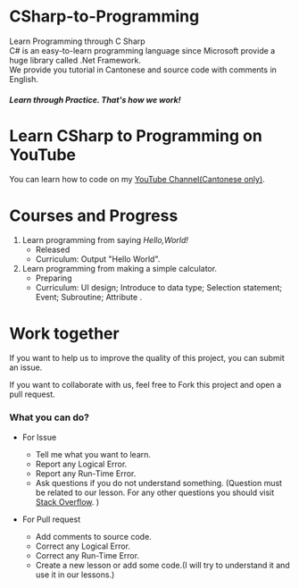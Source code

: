 # CSharp-to-Programming
Learn Programming through C Sharp<br/>
C# is an easy-to-learn programming language since Microsoft provide a huge library called .Net Framework.<br/>
We provide you tutorial in Cantonese and source code with comments in English.
##### Learn through Practice. That's how we work!

# Learn CSharp to Programming on YouTube
You can learn how to code on my [YouTube Channel(Cantonese only)](https://www.youtube.com/channel/UCXnU8m7TXF4n1hxf5XWxPCA).

# Courses and Progress
1. Learn programming from saying *Hello,World!*
   * Released
   * Curriculum: Output "Hello World".
2. Learn programming from making a simple calculator.
   * Preparing
   * Curriculum: UI design; Introduce to data type; Selection statement; Event; Subroutine; Attribute .

# Work together
If you want to help us to improve the quality of this project, you can submit an issue.

If you want to collaborate with us, feel free to Fork this project and open a pull request. 

### What you can do?
* For Issue
  * Tell me what you want to learn.
  * Report any Logical Error.
  * Report any Run-Time Error.
  * Ask questions if you do not understand something. (Question must be related to our lesson. For any other questions you should visit [Stack Overflow](https://stackoverflow.com/). )
  
* For Pull request
  * Add comments to source code.
  * Correct any Logical Error.
  * Correct any Run-Time Error.
  * Create a new lesson or add some code.(I will try to understand it and use it in our lessons.)
